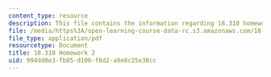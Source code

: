 ```yaml
---
content_type: resource
description: This file contains the information regarding 18.310 homework 2.
file: /media/https%3A/open-learning-course-data-rc.s3.amazonaws.com/18-310-principles-of-discrete-applied-mathematics-fall-2013/994dd0e3fb85d106f6d2a9e8c25e38cc_MIT18_310F13_Homework2.pdf
file_type: application/pdf
resourcetype: Document
title: 18.310 Homework 2
uid: 994dd0e3-fb85-d106-f6d2-a9e8c25e38cc
---
```

